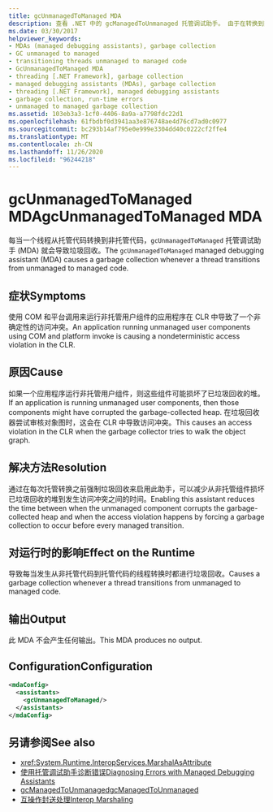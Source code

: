 ```yaml
---
title: gcUnmanagedToManaged MDA
description: 查看 .NET 中的 gcManagedToUnmanaged 托管调试助手。 由于在转换到托管代码期间发生了垃圾堆损坏，此 MDA 可能会激活。
ms.date: 03/30/2017
helpviewer_keywords:
- MDAs (managed debugging assistants), garbage collection
- GC unmanaged to managed
- transitioning threads unmanaged to managed code
- GcUnmanagedToManaged MDA
- threading [.NET Framework], garbage collection
- managed debugging assistants (MDAs), garbage collection
- threading [.NET Framework], managed debugging assistants
- garbage collection, run-time errors
- unmanaged to managed garbage collection
ms.assetid: 103eb3a3-1cf0-4406-8a9a-a7798fdc22d1
ms.openlocfilehash: 61fbdbf0d3941aa3e876748ae4d76cd7ad0c0977
ms.sourcegitcommit: bc293b14af795e0e999e3304dd40c0222cf2ffe4
ms.translationtype: MT
ms.contentlocale: zh-CN
ms.lasthandoff: 11/26/2020
ms.locfileid: "96244218"
---
```

# <a name="gcunmanagedtomanaged-mda"></a><span data-ttu-id="82c47-104">gcUnmanagedToManaged MDA</span><span class="sxs-lookup"><span data-stu-id="82c47-104">gcUnmanagedToManaged MDA</span></span>

<span data-ttu-id="82c47-105">每当一个线程从托管代码转换到非托管代码，`gcUnmanagedToManaged` 托管调试助手 (MDA) 就会导致垃圾回收。</span><span class="sxs-lookup"><span data-stu-id="82c47-105">The `gcUnmanagedToManaged` managed debugging assistant (MDA) causes a garbage collection whenever a thread transitions from unmanaged to managed code.</span></span>  
  
## <a name="symptoms"></a><span data-ttu-id="82c47-106">症状</span><span class="sxs-lookup"><span data-stu-id="82c47-106">Symptoms</span></span>  

 <span data-ttu-id="82c47-107">使用 COM 和平台调用来运行非托管用户组件的应用程序在 CLR 中导致了一个非确定性的访问冲突。</span><span class="sxs-lookup"><span data-stu-id="82c47-107">An application running unmanaged user components using COM and platform invoke is causing a nondeterministic access violation in the CLR.</span></span>  
  
## <a name="cause"></a><span data-ttu-id="82c47-108">原因</span><span class="sxs-lookup"><span data-stu-id="82c47-108">Cause</span></span>  

 <span data-ttu-id="82c47-109">如果一个应用程序运行非托管用户组件，则这些组件可能损坏了已垃圾回收的堆。</span><span class="sxs-lookup"><span data-stu-id="82c47-109">If an application is running unmanaged user components, then those components might have corrupted the garbage-collected heap.</span></span> <span data-ttu-id="82c47-110">在垃圾回收器尝试审核对象图时，这会在 CLR 中导致访问冲突。</span><span class="sxs-lookup"><span data-stu-id="82c47-110">This causes an access violation in the CLR when the garbage collector tries to walk the object graph.</span></span>  
  
## <a name="resolution"></a><span data-ttu-id="82c47-111">解决方法</span><span class="sxs-lookup"><span data-stu-id="82c47-111">Resolution</span></span>  

 <span data-ttu-id="82c47-112">通过在每次托管转换之前强制垃圾回收来启用此助手，可以减少从非托管组件损坏已垃圾回收的堆到发生访问冲突之间的时间。</span><span class="sxs-lookup"><span data-stu-id="82c47-112">Enabling this assistant reduces the time between when the unmanaged component corrupts the garbage-collected heap and when the access violation happens by forcing a garbage collection to occur before every managed transition.</span></span>  
  
## <a name="effect-on-the-runtime"></a><span data-ttu-id="82c47-113">对运行时的影响</span><span class="sxs-lookup"><span data-stu-id="82c47-113">Effect on the Runtime</span></span>  

 <span data-ttu-id="82c47-114">导致每当发生从非托管代码到托管代码的线程转换时都进行垃圾回收。</span><span class="sxs-lookup"><span data-stu-id="82c47-114">Causes a garbage collection whenever a thread transitions from unmanaged to managed code.</span></span>  
  
## <a name="output"></a><span data-ttu-id="82c47-115">输出</span><span class="sxs-lookup"><span data-stu-id="82c47-115">Output</span></span>  

 <span data-ttu-id="82c47-116">此 MDA 不会产生任何输出。</span><span class="sxs-lookup"><span data-stu-id="82c47-116">This MDA produces no output.</span></span>  
  
## <a name="configuration"></a><span data-ttu-id="82c47-117">Configuration</span><span class="sxs-lookup"><span data-stu-id="82c47-117">Configuration</span></span>  
  
```xml  
<mdaConfig>  
  <assistants>  
    <gcUnmanagedToManaged/>  
  </assistants>  
</mdaConfig>  
```  
  
## <a name="see-also"></a><span data-ttu-id="82c47-118">另请参阅</span><span class="sxs-lookup"><span data-stu-id="82c47-118">See also</span></span>

- <xref:System.Runtime.InteropServices.MarshalAsAttribute>
- [<span data-ttu-id="82c47-119">使用托管调试助手诊断错误</span><span class="sxs-lookup"><span data-stu-id="82c47-119">Diagnosing Errors with Managed Debugging Assistants</span></span>](diagnosing-errors-with-managed-debugging-assistants.md)
- [<span data-ttu-id="82c47-120">gcManagedToUnmanaged</span><span class="sxs-lookup"><span data-stu-id="82c47-120">gcManagedToUnmanaged</span></span>](gcmanagedtounmanaged-mda.md)
- [<span data-ttu-id="82c47-121">互操作封送处理</span><span class="sxs-lookup"><span data-stu-id="82c47-121">Interop Marshaling</span></span>](../interop/interop-marshaling.md)
